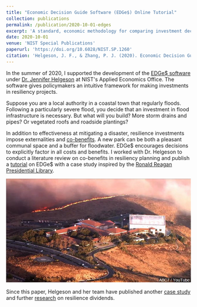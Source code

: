 ```yaml
---
title: "Economic Decision Guide Software (EDGe$) Online Tutorial"
collection: publications
permalink: /publication/2020-10-01-edges
excerpt: 'A standard, economic methodology for comparing investment decision aimed at disaster adaptation, mitigation, and recovery.'
date: 2020-10-01
venue: 'NIST Special Publications'
paperurl: 'https://doi.org/10.6028/NIST.SP.1260'
citation: 'Helgeson, J. F., & Zhang, P. J. (2020). Economic Decision Guide Software (EDGe$) Online Tutorial: Wildland-Urban Interface (WUI) Case Study. US Department of Commerce, National Institute of Standards and Technology.'
---
```


In the summer of 2020, I supported the development of the [EDGe$ software](https://edges.nist.gov/) under [Dr. Jennifer Helgeson](https://www.nist.gov/people/jennifer-f-helgeson) at NIST's Applied Economics Office. The software gives policymakers an intuitive framework for making investments in resiliency projects.

Suppose you are a local authority in a coastal town that regularly floods. Following a particularly severe flood, you decide that an investment in flood infrastructure is necessary. But what will you build? More storm drains and pipes? Or vegetated roofs and roadside plantings?

In addition to effectiveness at mitigating a disaster, resilience investments impose externalities and [co-benefits](https://nvlpubs.nist.gov/nistpubs/TechnicalNotes/NIST.TN.1959.pdf). A new park can be both a pleasant communal space and a buffer for floodwater. EDGe$ encourages decisions to explicitly factor in all costs and benefits. I worked with Dr. Helgeson to conduct a literature review on co-benefits in resiliency planning and publish a [tutorial](https://nvlpubs.nist.gov/nistpubs/SpecialPublications/NIST.SP.1260.pdf) on EDGe$ with a case study inspired by the [Ronald Reagan Presidential Library](https://www.reaganfoundation.org/).

<img src='/images/edges_reagan_fire.jpeg'>

Since this paper, Helgeson and her team have published another [case study](http://www.umsl.edu/econ/files/pdfs/pandemic_planning_2020.pdf) and further [research](https://doi.org/10.3390/su13084554) on resilience dividends.